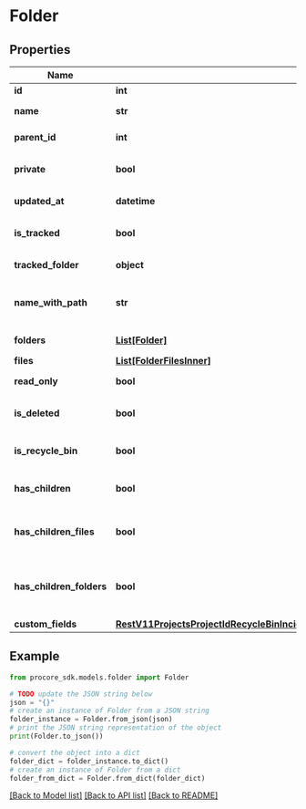 # Folder


## Properties

Name | Type | Description | Notes
------------ | ------------- | ------------- | -------------
**id** | **int** | Folder id | [optional] 
**name** | **str** | Folder name | [optional] 
**parent_id** | **int** | Folder parent id | [optional] 
**private** | **bool** | Folder private status | [optional] 
**updated_at** | **datetime** | Folder updated at | [optional] 
**is_tracked** | **bool** | Folder is tracked status | [optional] 
**tracked_folder** | **object** | Folder watchers | [optional] 
**name_with_path** | **str** | Full file path with Folder name | [optional] 
**folders** | [**List[Folder]**](Folder.md) | Folder subfolders | [optional] 
**files** | [**List[FolderFilesInner]**](FolderFilesInner.md) | Folder files | [optional] 
**read_only** | **bool** | Folder read only status | [optional] 
**is_deleted** | **bool** | File is in the recycle bin status | [optional] 
**is_recycle_bin** | **bool** | Folder is recycle bin status | [optional] 
**has_children** | **bool** | Folder has children status | [optional] 
**has_children_files** | **bool** | Folder has at least one child that is a file status | [optional] 
**has_children_folders** | **bool** | Folder has at least one child that is a folder status | [optional] 
**custom_fields** | [**RestV11ProjectsProjectIdRecycleBinIncidentsWitnessStatementsGet200ResponseInnerCustomFields**](RestV11ProjectsProjectIdRecycleBinIncidentsWitnessStatementsGet200ResponseInnerCustomFields.md) |  | [optional] 

## Example

```python
from procore_sdk.models.folder import Folder

# TODO update the JSON string below
json = "{}"
# create an instance of Folder from a JSON string
folder_instance = Folder.from_json(json)
# print the JSON string representation of the object
print(Folder.to_json())

# convert the object into a dict
folder_dict = folder_instance.to_dict()
# create an instance of Folder from a dict
folder_from_dict = Folder.from_dict(folder_dict)
```
[[Back to Model list]](../README.md#documentation-for-models) [[Back to API list]](../README.md#documentation-for-api-endpoints) [[Back to README]](../README.md)


